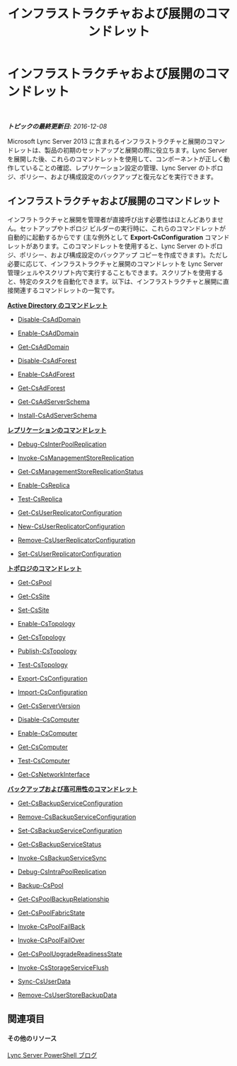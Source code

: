 ﻿---
title: インフラストラクチャおよび展開のコマンドレット
TOCTitle: インフラストラクチャおよび展開のコマンドレット
ms:assetid: 0a6e872a-9f70-4f23-a4a5-8820dbf55370
ms:mtpsurl: https://technet.microsoft.com/ja-jp/library/Gg398153(v=OCS.15)
ms:contentKeyID: 48271206
ms.date: 12/10/2016
mtps_version: v=OCS.15
ms.translationtype: HT
---

# インフラストラクチャおよび展開のコマンドレット

 

_**トピックの最終更新日:** 2016-12-08_

Microsoft Lync Server 2013 に含まれるインフラストラクチャと展開のコマンドレットは、製品の初期のセットアップと展開の際に役立ちます。Lync Server を展開した後、これらのコマンドレットを使用して、コンポーネントが正しく動作していることの確認、レプリケーション設定の管理、Lync Server のトポロジ、ポリシー、および構成設定のバックアップと復元などを実行できます。

## インフラストラクチャおよび展開のコマンドレット

インフラトラクチャと展開を管理者が直接呼び出す必要性はほとんどありません。セットアップやトポロジ ビルダーの実行時に、これらのコマンドレットが自動的に起動するからです (主な例外として **Export-CsConfiguration** コマンドレットがあります。このコマンドレットを使用すると、Lync Server のトポロジ、ポリシー、および構成設定のバックアップ コピーを作成できます)。ただし必要に応じて、インフラストラクチャと展開のコマンドレットを Lync Server 管理シェルやスクリプト内で実行することもできます。スクリプトを使用すると、特定のタスクを自動化できます。以下は、インフラストラクチャと展開に直接関連するコマンドレットの一覧です。

**[Active Directory のコマンドレット](lync-server-2013-active-directory-cmdlets.md)**

  -   
    [Disable-CsAdDomain](disable-csaddomain.md)

  -   
    [Enable-CsAdDomain](enable-csaddomain.md)

  -   
    [Get-CsAdDomain](get-csaddomain.md)

  -   
    [Disable-CsAdForest](disable-csadforest.md)

  -   
    [Enable-CsAdForest](enable-csadforest.md)

  -   
    [Get-CsAdForest](get-csadforest.md)

  -   
    [Get-CsAdServerSchema](get-csadserverschema.md)

  -   
    [Install-CsAdServerSchema](install-csadserverschema.md)

**[レプリケーションのコマンドレット](lync-server-2013-replication-cmdlets.md)**

  -   
    [Debug-CsInterPoolReplication](debug-csinterpoolreplication.md)

  -   
    [Invoke-CsManagementStoreReplication](invoke-csmanagementstorereplication.md)

  -   
    [Get-CsManagementStoreReplicationStatus](get-csmanagementstorereplicationstatus.md)

  -   
    [Enable-CsReplica](enable-csreplica.md)

  -   
    [Test-CsReplica](test-csreplica.md)

  -   
    [Get-CsUserReplicatorConfiguration](get-csuserreplicatorconfiguration.md)

  -   
    [New-CsUserReplicatorConfiguration](new-csuserreplicatorconfiguration.md)

  -   
    [Remove-CsUserReplicatorConfiguration](remove-csuserreplicatorconfiguration.md)

  -   
    [Set-CsUserReplicatorConfiguration](set-csuserreplicatorconfiguration.md)

**[トポロジのコマンドレット](lync-server-2013-topology-cmdlets.md)**

  -   
    [Get-CsPool](get-cspool.md)

  -   
    [Get-CsSite](get-cssite.md)

  -   
    [Set-CsSite](set-cssite.md)

  -   
    [Enable-CsTopology](enable-cstopology.md)

  -   
    [Get-CsTopology](get-cstopology.md)

  -   
    [Publish-CsTopology](publish-cstopology.md)

  -   
    [Test-CsTopology](test-cstopology.md)

  -   
    [Export-CsConfiguration](export-csconfiguration.md)

  -   
    [Import-CsConfiguration](import-csconfiguration.md)

  -   
    [Get-CsServerVersion](get-csserverversion.md)

  -   
    [Disable-CsComputer](disable-cscomputer.md)

  -   
    [Enable-CsComputer](enable-cscomputer.md)

  -   
    [Get-CsComputer](get-cscomputer.md)

  -   
    [Test-CsComputer](test-cscomputer.md)

  -   
    [Get-CsNetworkInterface](get-csnetworkinterface.md)

**[バックアップおよび高可用性のコマンドレット](lync-server-2013-backup-and-high-availability-cmdlets.md)**

  - [Get-CsBackupServiceConfiguration](get-csbackupserviceconfiguration.md)

  - [Remove-CsBackupServiceConfiguration](remove-csbackupserviceconfiguration.md)

  - [Set-CsBackupServiceConfiguration](set-csbackupserviceconfiguration.md)

  - [Get-CsBackupServiceStatus](get-csbackupservicestatus.md)

  - [Invoke-CsBackupServiceSync](invoke-csbackupservicesync.md)

  - [Debug-CsIntraPoolReplication](debug-csintrapoolreplication.md)

  - [Backup-CsPool](backup-cspool.md)

  - [Get-CsPoolBackupRelationship](get-cspoolbackuprelationship.md)

  - [Get-CsPoolFabricState](get-cspoolfabricstate.md)

  - [Invoke-CsPoolFailBack](invoke-cspoolfailback.md)

  - [Invoke-CsPoolFailOver](invoke-cspoolfailover.md)

  - [Get-CsPoolUpgradeReadinessState](get-cspoolupgradereadinessstate.md)

  - [Invoke-CsStorageServiceFlush](invoke-csstorageserviceflush.md)

  - [Sync-CsUserData](sync-csuserdata.md)

  - [Remove-CsUserStoreBackupData](remove-csuserstorebackupdata.md)

## 関連項目

#### その他のリソース

[Lync Server PowerShell ブログ](http://go.microsoft.com/fwlink/?linkid=203150%26clcid=0x411)

